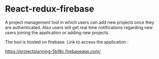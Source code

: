 # React-redux-firebase
A project management tool in which users can add new projects once they are authenticated. Also users will get real time notifications regarding new users joining the application or adding new projects.

The tool is hosted on firebase.
Link to access the application :

https://projectplanning-5b18c.firebaseapp.com/
